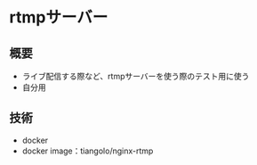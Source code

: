 # rtmpサーバー

## 概要
- ライブ配信する際など、rtmpサーバーを使う際のテスト用に使う
- 自分用

## 技術
 - docker
 - docker image：tiangolo/nginx-rtmp